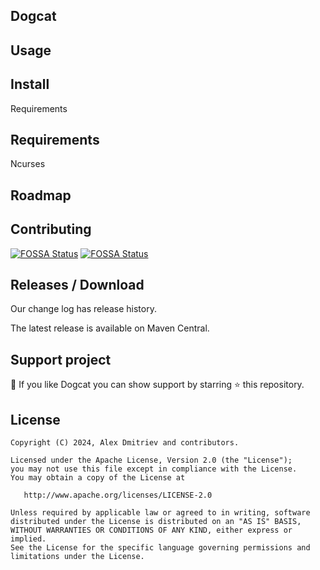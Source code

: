 Dogcat
------

Usage
-----


Install
------------
Requirements

## Requirements

Ncurses


Roadmap
-------


Contributing
------------


[![FOSSA Status](https://app.fossa.com/api/projects/custom%2B43857%2Fgithub.com%2FNorseDreki%2Fdogcat.svg?type=shield&issueType=license)](https://app.fossa.com/projects/custom%2B43857%2Fgithub.com%2FNorseDreki%2Fdogcat?ref=badge_shield&issueType=license)
[![FOSSA Status](https://app.fossa.com/api/projects/custom%2B43857%2Fgithub.com%2FNorseDreki%2Fdogcat.svg?type=shield&issueType=security)](https://app.fossa.com/projects/custom%2B43857%2Fgithub.com%2FNorseDreki%2Fdogcat?ref=badge_shield&issueType=security)

## Releases / Download

Our change log has release history.

The latest release is available on Maven Central.

## Support project

🙏 If you like Dogcat you can show support by starring ⭐ this repository.

## License

    Copyright (C) 2024, Alex Dmitriev and contributors.

    Licensed under the Apache License, Version 2.0 (the "License");
    you may not use this file except in compliance with the License.
    You may obtain a copy of the License at

       http://www.apache.org/licenses/LICENSE-2.0

    Unless required by applicable law or agreed to in writing, software
    distributed under the License is distributed on an "AS IS" BASIS,
    WITHOUT WARRANTIES OR CONDITIONS OF ANY KIND, either express or implied.
    See the License for the specific language governing permissions and
    limitations under the License.
